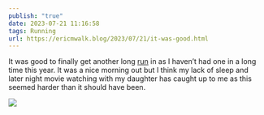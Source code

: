 ```yaml
---
publish: "true"
date: 2023-07-21 11:16:58
tags: Running
url: https://ericmwalk.blog/2023/07/21/it-was-good.html
---
```


It was good to finally get another long [run](https://strava.com/activities/9493751406) in as I haven’t had one in a long time this year. It was a nice morning out but I think my lack of sleep and later night movie watching with my daughter has caught up to me as this seemed harder than it should have been.

![](https://ericmwalk.blog/uploads/2023/2a5cfabb1b.jpg)